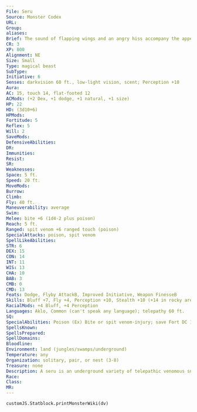 ```yaml
---
File: Seru
Source: Monster Codex
URL: 
Group: 
aliases: 
Brief: The sound of flapping wings and an angry hiss accompany the appearance of this flying snake.
CR: 3
XP: 800
Alignment: NE
Size: Small
Type: magical beast
SubType: 
Initiative: 6
Senses: darkvision 60 ft., low-light vision, scent; Perception +10
Aura: 
AC: 15, touch 14, flat-footed 12
ACMods: (+2 Dex, +1 dodge, +1 natural, +1 size)
HP: 22
HD: (3d10+6)
HPMods: 
Fortitude: 5
Reflex: 5
Will: 2
SaveMods: 
DefensiveAbilities: 
DR: 
Immunities: 
Resist: 
SR: 
Weaknesses: 
Space: 5 ft.
Speed: 20 ft.
MoveMods: 
Burrow: 
Climb: 
Fly: 40 ft.
Maneuverability: average
Swim: 
Melee: bite +6 (1d4-2 plus poison)
Reach: 5 ft.
Ranged: spit venom +6 ranged touch (poison)
SpecialAttacks: poison, spit venom
SpellLikeAbilities: 
STR: 6
DEX: 15
CON: 14
INT: 11
WIS: 13
CHA: 10
BAB: 3
CMB: 0
CMD: 13
Feats: Dodge, Flyby AttackB, Improved Initiative, Weapon FinesseB
Skills: Bluff +7, Fly +4, Perception +10, Stealth +10 (+14 in rocky areas)
RacialMods: +4 Bluff, +4 Perception
Languages: Aklo, Common (can't speak any language); telepathy 60 ft.
SQ: 
SpecialAbilities: Poison (Ex) Bite or spit venom-injury; save Fort DC 15; frequency 1/minute for 6 minutes; effect 1 Con damage plus blindness for 1 minute; cure 1 save.  Spit Venom (Ex) As a standard action, a seru can spit venom up to 30 feet. This is a ranged touch attack with no range increment. Any opponent hit by this attack is exposed to the seru's poison.
SpellsKnown: 
SpellsPrepared: 
SpellDomains: 
Bloodline: 
Environment: land (jungles/swamps/underground)
Temperature: any
Organization: solitary, pair, or nest (3-8)
Treasure: none
Description: A seru is an underground variety of telepathic venomous snake with the wings of a bat. These creatures have long held a special relationship with serpentfolk, and some legends suggest the snake-god created these winged vipers to assist the serpentfolk in their war against humanity. Intelligent enough to form their own culture, many serus live entirely separate lives from serpentfolk enclaves. Even so, many serpentfolk wizards still seek out serus to bind them as familiars. A spellcaster must have the Improved Familiar feat, be of an evil alignment, and be an arcane caster of level of 7th or higher to gain a seru familiar.  Serus are natural predators that prefer to track prey by scent. When ready to strike, they spit venom into the eyes of a victim and use ambush tactics to wear down their targets. When presented with overwhelming odds or those capable of resisting their venom, serus tend to flee and hide among their cavern rocks.  Serpentfolk often use serus to watch their territorial borders. These creatures serve both as a deterrent and as telepathic spies that can quickly alert their masters to the presence of outsiders. They sometimes enter into friendships with degenerate serpentfolk, participating in raiding parties as equal companions and trackers, or else command them by acting as mouthpieces for purecastes.  An adult seru weighs approximately 20 pounds, with a body nearly 3 feet long and a wingspan of 5 feet. A mated female lays two to five eggs every year, but many fall victim to underground predators before they ever hatch. Serus have an average life span of 25 years.
Race: 
Class: 
MR: 
---
```

```dataviewjs
customJS.Statblock.printMonsterWiki(dv)
```
